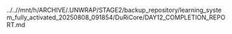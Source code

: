 ../..//mnt/h/ARCHIVE/.UNWRAP/STAGE2/backup_repository/learning_system_fully_activated_20250808_091854/DuRiCore/DAY12_COMPLETION_REPORT.md